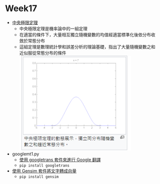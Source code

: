 # Week17
* [中央極限定理](https://zh.wikipedia.org/wiki/%E4%B8%AD%E5%BF%83%E6%9E%81%E9%99%90%E5%AE%9A%E7%90%86)
   * 中央極限定理是機率論中的一組定理
   * 在適當的條件下，大量相互獨立隨機變數的均值經適當標準化後依分布收斂於常態分布
   * 這組定理是數理統計學和誤差分析的理論基礎，指出了大量隨機變數之和近似服從常態分布的條件\
![PICTURE](https://github.com/mark456tung/ai109b/blob/main/noteraw/CLT.png)
* googlemt1.py
   * [使用 googletrans 套件來進行 Google 翻譯](https://clay-atlas.com/blog/2020/05/05/python-cn-note-package-googletrans-google-translate/)
   * `pip install googletrans`
* [使用 Gensim 套件將文字轉成向量](https://clay-atlas.com/blog/2020/01/17/python-chinese-tutorial-gensim-word2vec/)
   * `pip install gensim`